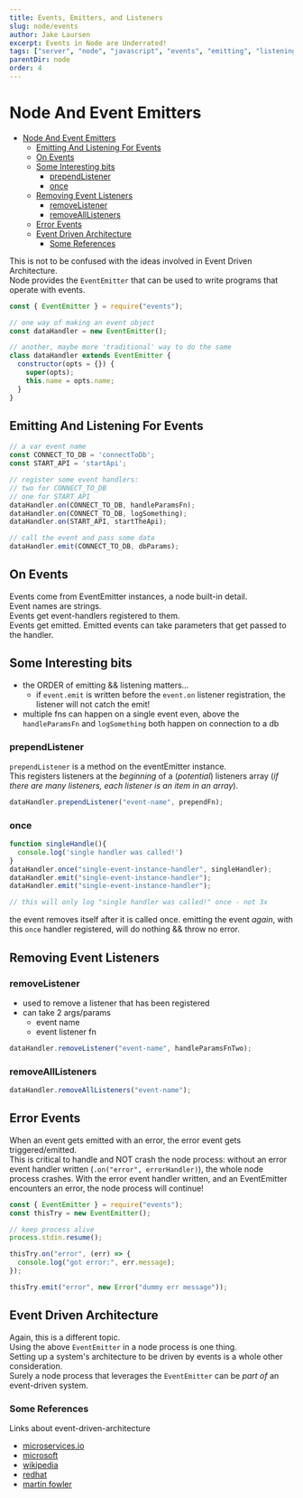 ```yaml
---
title: Events, Emitters, and Listeners
slug: node/events
author: Jake Laursen
excerpt: Events in Node are Underrated!
tags: ["server", "node", "javascript", "events", "emitting", "listening"]
parentDir: node
order: 4
---
```


# Node And Event Emitters
- [Node And Event Emitters](#node-and-event-emitters)
  - [Emitting And Listening For Events](#emitting-and-listening-for-events)
  - [On Events](#on-events)
  - [Some Interesting bits](#some-interesting-bits)
    - [prependListener](#prependlistener)
    - [once](#once)
  - [Removing Event Listeners](#removing-event-listeners)
    - [removeListener](#removelistener)
    - [removeAllListeners](#removealllisteners)
  - [Error Events](#error-events)
  - [Event Driven Architecture](#event-driven-architecture)
    - [Some References](#some-references)

This is not to be confused with the ideas involved in Event Driven Architecture.  
Node provides the `EventEmitter` that can be used to write programs that operate with events.  

```js
const { EventEmitter } = require("events");

// one way of making an event object
const dataHandler = new EventEmitter();

// another, maybe more 'traditional' way to do the same
class dataHandler extends EventEmitter {
  constructor(opts = {}) {
    super(opts);
    this.name = opts.name;
  }
}
```

## Emitting And Listening For Events

```js
// a var event name
const CONNECT_TO_DB = 'connectToDb';
const START_API = 'startApi';

// register some event handlers:
// two for CONNECT_TO_DB
// one for START_API
dataHandler.on(CONNECT_TO_DB, handleParamsFn);
dataHandler.on(CONNECT_TO_DB, logSomething);
dataHandler.on(START_API, startTheApi);

// call the event and pass some data
dataHandler.emit(CONNECT_TO_DB, dbParams);
```

## On Events
Events come from EventEmitter instances, a node built-in detail.  
Event names are strings.  
Events get event-handlers registered to them.  
Events get emitted. Emitted events can take parameters that get passed to the handler.  

## Some Interesting bits
- the ORDER of emitting && listening matters...
  - if `event.emit` is written before the `event.on` listener registration, the listener will not catch the emit! 
- multiple fns can happen on a single event even, above the `handleParamsFn` and `logSomething` both happen on connection to a db


### prependListener

`prependListener` is a method on the eventEmitter instance.   
This registers listeners at the _beginning_ of a (_potential_) listeners array (_if there are many listeners, each listener is an item in an array_).  

```js
dataHandler.prependListener("event-name", prependFn);
```

### once

```js
function singleHandle(){
  console.log('single handler was called!')
}
dataHandler.once("single-event-instance-handler", singleHandler);
dataHandler.emit("single-event-instance-handler");
dataHandler.emit("single-event-instance-handler");

// this will only log "single handler was called!" once - not 3x
```

the event removes itself after it is called once. emitting the event _again_, with this `once` handler registered, will do nothing && throw no error.  

## Removing Event Listeners

### removeListener

- used to remove a listener that has been registered
- can take 2 args/params
  - event name
  - event listener fn

```js
dataHandler.removeListener("event-name", handleParamsFnTwo);
```

### removeAllListeners

```js
dataHandler.removeAllListeners("event-name");
```

## Error Events
When an event gets emitted with an error, the error event gets triggered/emitted.  
This is critical to handle and NOT crash the node process: without an error event handler written (`.on("error", errorHandler)`), the whole node process crashes. With the error event handler written, and an EventEmitter encounters an error, the node process will continue!

```js
const { EventEmitter } = require("events");
const thisTry = new EventEmitter();

// keep process alive
process.stdin.resume();

thisTry.on("error", (err) => {
  console.log("got error:", err.message);
});

thisTry.emit("error", new Error("dummy err message"));
```


## Event Driven Architecture
Again, this is a different topic.  
Using the above `EventEmitter` in a node process is one thing.  
Setting up a system's architecture to be driven by events is a whole other consideration.  
Surely a node process that leverages the `EventEmitter` can be _part of_ an event-driven system.
### Some References
Links about event-driven-architecture
- [microservices.io](https://microservices.io/patterns/data/event-driven-architecture.html)  
- [microsoft](https://learn.microsoft.com/en-us/azure/architecture/guide/architecture-styles/event-driven)
- [wikipedia](https://en.wikipedia.org/wiki/Event-driven_architecture)
- [redhat](https://www.redhat.com/en/topics/integration/what-is-event-driven-architecture)
- [martin fowler](https://martinfowler.com/articles/201701-event-driven.html)